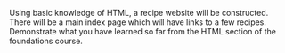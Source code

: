 Using basic knowledge of HTML, a recipe website will be constructed. There will be a main index page which will have links to a few recipes. Demonstrate what you have learned so far from the HTML section of the foundations course.
